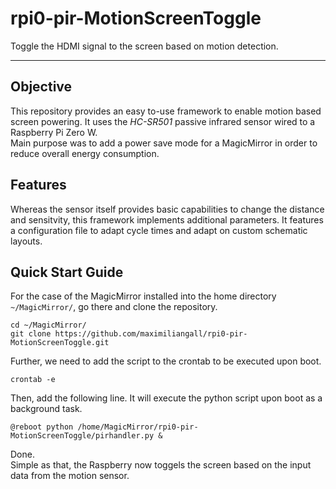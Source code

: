 # rpi0-pir-MotionScreenToggle
Toggle the HDMI signal to the screen based on motion detection.

___

## Objective

This repository provides an easy to-use framework to enable motion based screen powering.
It uses the *HC-SR501* passive infrared sensor wired to a Raspberry Pi Zero W.  
Main purpose was to add a power save mode for a MagicMirror in order to reduce overall energy consumption.

## Features

Whereas the sensor itself provides basic capabilities to change the distance and sensitvity, this framework implements additional parameters.
It features a configuration file to adapt cycle times and adapt on custom schematic layouts.

## Quick Start Guide

For the case of the MagicMirror installed into the home directory ```~/MagicMirror/```, go there and clone the repository.

```
cd ~/MagicMirror/
git clone https://github.com/maximiliangall/rpi0-pir-MotionScreenToggle.git
```

Further, we need to add the script to the crontab to be executed upon boot.

```
crontab -e
```
Then, add the following line. It will execute the python script upon boot as a background task.
```
@reboot python /home/MagicMirror/rpi0-pir-MotionScreenToggle/pirhandler.py &
```

Done.  
Simple as that, the Raspberry now toggels the screen based on the input data from the motion sensor.

